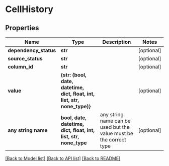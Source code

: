 # CellHistory


## Properties
Name | Type | Description | Notes
------------ | ------------- | ------------- | -------------
**dependency_status** | **str** |  | [optional] 
**source_status** | **str** |  | [optional] 
**column_id** | **str** |  | [optional] 
**value** | **{str: (bool, date, datetime, dict, float, int, list, str, none_type)}** |  | [optional] 
**any string name** | **bool, date, datetime, dict, float, int, list, str, none_type** | any string name can be used but the value must be the correct type | [optional]

[[Back to Model list]](../README.md#documentation-for-models) [[Back to API list]](../README.md#documentation-for-api-endpoints) [[Back to README]](../README.md)


